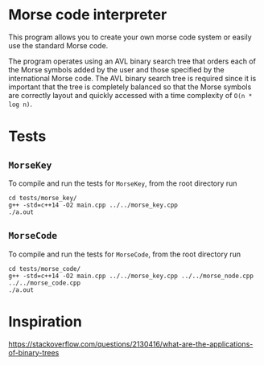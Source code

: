 # Morse code interpreter
This program allows you to create your own morse code system or easily use the
standard Morse code.

The program operates using an AVL binary search tree that orders each of the Morse
symbols added by the user and those specified by the international Morse code.
The AVL binary search tree is required since it is important that the tree is
completely balanced so that the Morse symbols are correctly layout and quickly
accessed with a time complexity of `O(n * log n)`.

# Tests
## `MorseKey`
To compile and run the tests for `MorseKey`, from the root directory run
```
cd tests/morse_key/
g++ -std=c++14 -O2 main.cpp ../../morse_key.cpp
./a.out
```

## `MorseCode`
To compile and run the tests for `MorseCode`, from the root directory run
```
cd tests/morse_code/
g++ -std=c++14 -O2 main.cpp ../../morse_key.cpp ../../morse_node.cpp ../../morse_code.cpp
./a.out
```

# Inspiration
https://stackoverflow.com/questions/2130416/what-are-the-applications-of-binary-trees

